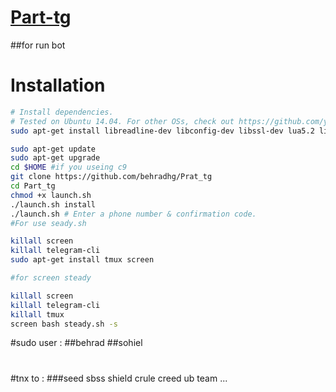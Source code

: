 # [Part-tg](https://github.com/behradhg/Prat_tg)


##for run bot
# Installation

```sh
# Install dependencies.
# Tested on Ubuntu 14.04. For other OSs, check out https://github.com/yagop/telegram-bot/wiki/Installation
sudo apt-get install libreadline-dev libconfig-dev libssl-dev lua5.2 liblua5.2-dev lua-socket lua-sec lua-expat libevent-dev make unzip git redis-server autoconf g++ libjansson-dev libpython-dev expat libexpat1-dev

sudo apt-get update
sudo apt-get upgrade
cd $HOME #if you useing c9
git clone https://github.com/behradhg/Prat_tg
cd Part_tg
chmod +x launch.sh
./launch.sh install
./launch.sh # Enter a phone number & confirmation code.
#For use seady.sh 

killall screen
killall telegram-cli
sudo apt-get install tmux screen

#for screen steady

killall screen
killall telegram-cli
killall tmux
screen bash steady.sh -s

```
#sudo user :
##behrad
##sohiel
 
 ##
 #
 #
 #
 #
 #tnx to :
 ###seed sbss shield crule creed  ub team ... 
